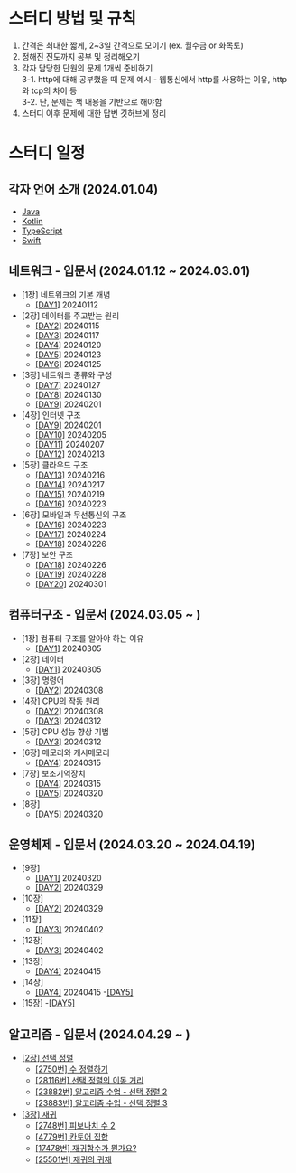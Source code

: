 # 스터디 방법 및 규칙

1. 간격은 최대한 짧게, 2~3일 간격으로 모이기 (ex. 월수금 or 화목토)
2. 정해진 진도까지 공부 및 정리해오기
3. 각자 담당한 단원의 문제 1개씩 준비하기</br>
    3-1. http에 대해 공부했을 때 문제 예시 - 웹통신에서 http를 사용하는 이유, http 와 tcp의 차이 등    
    3-2. 단, 문제는 책 내용을 기반으로 해야함
5. 스터디 이후 문제에 대한 답변 깃허브에 정리

# 스터디 일정

## 각자 언어 소개 (2024.01.04)

- [Java](./언어소개/자바를쓰는이유/why_use_java.md)
- [Kotlin](https://github.com/PCYSB/TIL-PCYSB/blob/master/%EC%BD%94%ED%8B%80%EB%A6%B0%EC%97%90%EB%8C%80%ED%95%B4%EC%84%9C/%EC%BD%94%ED%8B%80%EB%A6%B0%20%EC%9D%B4%EB%9E%80.md)
- [TypeScript](https://github.com/team-imad-study/study-question/blob/main/%EC%96%B8%EC%96%B4%EC%86%8C%EA%B0%9C/TypeScript%EB%A5%BC%EC%95%8C%EB%A0%A4%EC%A3%BC%EA%B2%9F%EB%8B%A4/TypeScript%EC%97%90%20%EB%8C%80%ED%95%B4%EC%84%9C/24.01.04_TypeScript%EC%97%90%20%EB%8C%80%ED%95%B4%EC%84%9C.pdf)
- [Swift](https://github.com/QuaRang1225/TIL-quarang/wiki/Swift%EC%97%90-%EB%8C%80%ED%95%98%EC%97%AC)

## 네트워크 - 입문서 (2024.01.12 ~ 2024.03.01)

- [1장] 네트워크의 기본 개념
  - [[DAY1]](./Network/그림으로_이해하는_네트워크_구조와_기술/Chapter01_네트워크_기본_개념.md#day1) 20240112
- [2장] 데이터를 주고받는 원리
  - [[DAY2]](./Network/그림으로_이해하는_네트워크_구조와_기술/Chapter02_데이터_주고받는_원리.md#day2) 20240115
  - [[DAY3]](./Network/그림으로_이해하는_네트워크_구조와_기술/Chapter02_데이터_주고받는_원리.md#day3) 20240117
  - [[DAY4]](./Network/그림으로_이해하는_네트워크_구조와_기술/Chapter02_데이터_주고받는_원리.md#day4) 20240120
  - [[DAY5]](./Network/그림으로_이해하는_네트워크_구조와_기술/Chapter02_데이터_주고받는_원리.md#day5) 20240123
  - [[DAY6]](./Network/그림으로_이해하는_네트워크_구조와_기술/Chapter02_데이터_주고받는_원리.md#day6) 20240125
- [3장] 네트워크 종류와 구성
  - [[DAY7]](./Network/그림으로_이해하는_네트워크_구조와_기술/Chapter03_네트워크_종류와_구성.md#day7) 20240127
  - [[DAY8]](./Network/그림으로_이해하는_네트워크_구조와_기술/Chapter03_네트워크_종류와_구성.md#day8) 20240130
  - [[DAY9]](./Network/그림으로_이해하는_네트워크_구조와_기술/Chapter03_네트워크_종류와_구성.md#day9) 20240201
- [4장] 인터넷 구조
  - [[DAY9]](./Network/그림으로_이해하는_네트워크_구조와_기술/Chapter04_인터넷_구조.md#day9) 20240201
  - [[DAY10]](./Network/그림으로_이해하는_네트워크_구조와_기술/Chapter04_인터넷_구조.md#day10) 20240205
  - [[DAY11]](./Network/그림으로_이해하는_네트워크_구조와_기술/Chapter04_인터넷_구조.md#day11) 20240207
  - [[DAY12]](./Network/그림으로_이해하는_네트워크_구조와_기술/Chapter04_인터넷_구조.md#day12) 20240213
- [5장] 클라우드 구조
  - [[DAY13]](./Network/그림으로_이해하는_네트워크_구조와_기술/Chapter05_클라우드_구조.md#day13) 20240216
  - [[DAY14]](./Network/그림으로_이해하는_네트워크_구조와_기술/Chapter05_클라우드_구조.md#day14) 20240217
  - [[DAY15]](./Network/그림으로_이해하는_네트워크_구조와_기술/Chapter05_클라우드_구조.md#day15) 20240219
  - [[DAY16]](./Network/그림으로_이해하는_네트워크_구조와_기술/Chapter05_클라우드_구조.md#day16) 20240223
- [6장] 모바일과 무선통신의 구조 
  - [[DAY16]](./Network/그림으로_이해하는_네트워크_구조와_기술/Chaptor06_모바일과_무선통신의_구조.md#day16) 20240223
  - [[DAY17]](./Network/그림으로_이해하는_네트워크_구조와_기술/Chaptor06_모바일과_무선통신의_구조.md#day17) 20240224
  - [[DAY18]](./Network/그림으로_이해하는_네트워크_구조와_기술/Chaptor06_모바일과_무선통신의_구조.md#day18) 20240226
- [7장] 보안 구조
  - [[DAY18]](./Network/그림으로_이해하는_네트워크_구조와_기술/Chaptor07_보안_구조.md#day18) 20240226
  - [[DAY19]](./Network/그림으로_이해하는_네트워크_구조와_기술/Chaptor07_보안_구조.md#day19) 20240228
  - [[DAY20]](./Network/그림으로_이해하는_네트워크_구조와_기술/Chaptor07_보안_구조.md#day20) 20240301


## 컴퓨터구조 - 입문서 (2024.03.05 ~ )

- [1장] 컴퓨터 구조를 알아야 하는 이유
  - [[DAY1]](./ComputerArchitecture/혼자_공부하는_컴퓨터구조+운영체제/Chapter01_컴퓨터_구조를_알아야_하는_이유.md#DAY1) 20240305
- [2장] 데이터
  - [[DAY1]](./ComputerArchitecture/혼자_공부하는_컴퓨터구조+운영체제/Chapter02_데이터.md#DAY1) 20240305
- [3장] 명령어
  - [[DAY2]](./ComputerArchitecture/혼자_공부하는_컴퓨터구조+운영체제/Chapter03_명령어.md#DAY2) 20240308
- [4장] CPU의 작동 원리
  - [[DAY2]](./ComputerArchitecture/혼자_공부하는_컴퓨터구조+운영체제/Chapter04_CPU의_작동_원리.md#DAY2) 20240308
  - [[DAY3]](./ComputerArchitecture/혼자_공부하는_컴퓨터구조+운영체제/Chapter04_CPU의_작동_원리.md#DAY3) 20240312
- [5장] CPU 성능 향상 기법
  - [[DAY3]](./ComputerArchitecture/혼자_공부하는_컴퓨터구조+운영체제/Chapter05_CPU_성능_향상_기법.md#DAY3) 20240312
- [6장] 메모리와 캐시메모리
  - [[DAY4]](./ComputerArchitecture/혼자_공부하는_컴퓨터구조+운영체제/Chapter06_메모리와_캐시메모리.md#Day4) 20240315
- [7장] 보조기억장치
  - [[DAY4]](./ComputerArchitecture/혼자_공부하는_컴퓨터구조+운영체제/Chapter07_보조기억장치.md#Day4) 20240315
  - [[DAY5]](./ComputerArchitecture/혼자_공부하는_컴퓨터구조+운영체제/Chapter07_보조기억장치.md#Day5) 20240320
- [8장] 
  - [[DAY5]](./ComputerArchitecture/혼자_공부하는_컴퓨터구조+운영체제/Chapter08_입출력장치.md#Day5) 20240320


## 운영체제 - 입문서 (2024.03.20 ~ 2024.04.19)
- [9장] 
  - [[DAY1]](./OS/혼자_공부하는_컴퓨터구조+운영체제/Chapter09_운영체제_시작하기.md#Day1) 20240320
  - [[DAY2]](./OS/혼자_공부하는_컴퓨터구조+운영체제/Chapter09_운영체제_시작하기.md#Day2) 20240329
- [10장]
  - [[DAY2]](./OS/혼자_공부하는_컴퓨터구조+운영체제/Chapter10_프로세스와_스레드.md#Day2) 20240329
- [11장]
  - [[DAY3]](./OS/혼자_공부하는_컴퓨터구조+운영체제/Chapter11_CPU_스케쥴링.md#Day3) 20240402
- [12장]
  - [[DAY3]](./OS/혼자_공부하는_컴퓨터구조+운영체제/Chapter12_프로세스_동기화.md#Day3) 20240402
- [13장]
  - [[DAY4]](./OS/혼자_공부하는_컴퓨터구조+운영체제/Chapter13_교착상태.md#Day4) 20240415
- [14장]
  - [[DAY4]](./OS/혼자_공부하는_컴퓨터구조+운영체제/Chpater14_가상메모리.md#Day4) 20240415
  -[[DAY5]](./OS/혼자_공부하는_컴퓨터구조+운영체제/Chpater14_가상메모리.md#Day5)
- [15장]
  -[[DAY5]](./OS/혼자_공부하는_컴퓨터구조+운영체제/Chapter15_파일_시스템.md#Day5)

## 알고리즘 - 입문서 (2024.04.29 ~ )

- [[2장] 선택 정렬](./Algorithm/HelloCoding/Chapter02_선택정렬.md)
  - [[2750번] 수 정렬하기](./Algorithm/HelloCoding/Chapter02_선택정렬.md#2750번-수-정렬하기)
  - [[28116번] 선택 정렬의 이동 거리](./Algorithm/HelloCoding/Chapter02_선택정렬.md#28116번-선택-정렬의-이동-거리)
  - [[23882번] 알고리즘 수업 - 선택 정렬 2](./Algorithm/HelloCoding/Chapter02_선택정렬.md#23882번-알고리즘-수업---선택-정렬-2)
  - [[23883번] 알고리즘 수업 - 선택 정렬 3](./Algorithm/HelloCoding/Chapter02_선택정렬.md#23883번-알고리즘-수업---선택-정렬-3)
- [[3장] 재귀](./Algorithm/HelloCoding/Chapter03_재귀.md)
  - [[2748번] 피보나치 수 2](./Algorithm/HelloCoding/Chapter03_재귀.md#2748번-피보나치-수-2)
  - [[4779번] 칸토어 집합](./Algorithm/HelloCoding/Chapter03_재귀.md#4779번-칸토어-집합)
  - [[17478번] 재귀함수가 뭔가요?](./Algorithm/HelloCoding/Chapter03_재귀.md#17478번-재귀함수가-뭔가요)
  - [[25501번] 재귀의 귀재](./Algorithm/HelloCoding/Chapter03_재귀.md#25501번-재귀의-귀재)
